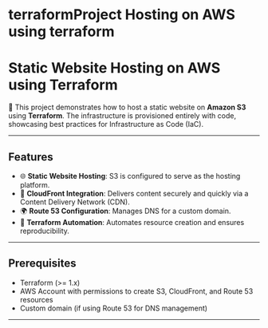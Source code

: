 # terraformProject Hosting on AWS using terraform 

# **Static Website Hosting on AWS using Terraform**  

🚀 This project demonstrates how to host a static website on **Amazon S3** using **Terraform**. The infrastructure is provisioned entirely with code, showcasing best practices for Infrastructure as Code (IaC).  

---

## **Features**  
- 🌐 **Static Website Hosting**: S3 is configured to serve as the hosting platform.  
- 🚀 **CloudFront Integration**: Delivers content securely and quickly via a Content Delivery Network (CDN).  
- 🌍 **Route 53 Configuration**: Manages DNS for a custom domain.  
- 🔧 **Terraform Automation**: Automates resource creation and ensures reproducibility.  

---

## **Prerequisites**  
- Terraform (>= 1.x)  
- AWS Account with permissions to create S3, CloudFront, and Route 53 resources  
- Custom domain (if using Route 53 for DNS management)  

---
